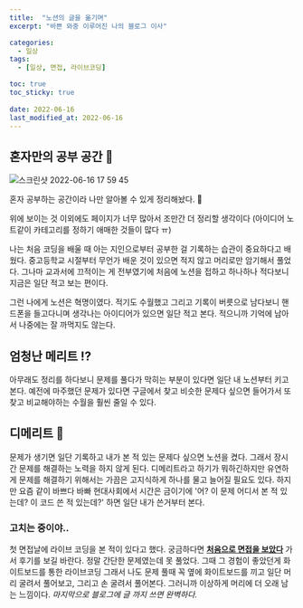 ```yaml
---
title:  "노션의 글을 옮기며"
excerpt: "바쁜 와중 이루어진 나의 블로그 이사"

categories:
  - 일상
tags:
  - [일상, 면접, 라이브코딩]

toc: true
toc_sticky: true
 
date: 2022-06-16
last_modified_at: 2022-06-16
---
```


## 혼자만의 공부 공간 📜
![스크린샷 2022-06-16 17 59 45](https://user-images.githubusercontent.com/75519839/174033997-3bfd6402-63fc-45ad-b727-48efa7c97cef.png)

 혼자 공부하는 공간이라 나만 알아볼 수 있게 정리해놨다. 👀

 위에 보이는 것 이외에도 페이지가 너무 많아서 조만간 더 정리할 생각이다 (아이디어 노트같이 카테고리를 정하기 애매한 것들이 많다 ㅠ)

 나는 처음 코딩을 배울 때 아는 지인으로부터 공부한 걸 기록하는 습관이 중요하다고 배웠다. 중고등학교 시절부터 무언가 배운 것이 있으면 적지 않고 머리로만 암기해서 풀었다. 그나마 교과서에 끄적이는 게 전부였기에 처음에 노션을 접하고 하나하나 적다보니 지금은 일단 적고 보는 편이다.

 그런 나에게 노션은 혁명이였다. 적기도 수월했고 그리고 기록이 버릇으로 남다보니 핸드폰을 들고다니며 생각나는 아이디어가 있으면 일단 적고 본다. 적으니까 기억에 남아서 나중에는 잘 까먹지도 않는다.


## 엄청난 메리트 ⁉ 

아무래도 정리를 하다보니 문제를 풀다가 막히는 부분이 있다면 일단 내 노션부터 키고 본다. 예전에 마주했던 문제가 있다면 구글에서 찾고 비슷한 문제다 싶으면 들어가서 또 찾고 비교해야하는 수월을 훨씬 줄일 수 있다. 

## 디메리트 💢

 문제가 생기면 일단 기록하고 내가 본 적 있는 문제다 싶으면 노션을 켰다. 그래서 장시간 문제를 해결하는 노력을 하지 않게 된다. 디메리트라고 하기가 뭐하긴하지만 유연하게 문제를 해결하기 위해서는 가끔은 고지식하게 하나를 물고 늘어질 필요도 있다. 하지만 요즘 같이 바쁘다 바빠 현대사회에서 시간은 금이기에 '어? 이 문제 어디서 본 적 있는데? 이 코드 쓴 적 있는데?' 하면 일단 내가 쓴거부터 본다.

### 고치는 중이야..

 첫 면접날에 라이브 코딩을 본 적이 있다고 했다. 궁금하다면 **[처음으로 면접을 보았다]("https://godhin.github.io/%EC%9D%BC%EC%83%81/%EC%B2%AB-%EB%A9%B4%EC%A0%91/")** 가서 후기를 보길 바란다. 정말 간단한 문제였는데 못 풀었다. 그때 그 경험이 좋았던게 화이트보드를 통한 라이브코딩 그래서 나도 문제 풀때 꼭 옆에 화이트보드를 끼고 일단 머리 굴려서 풀어보고, 그리고 손 굴려서 풀어본다. 그러니까 이상하게 머리에 더 오래 남는 느낌이다. *마지막으로 블로그에 글 까지 쓰면 완벽하다.*